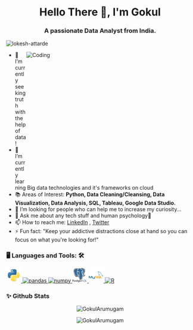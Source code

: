 <h1 align="center">Hello There 👋, I'm Gokul </h1>
<h3 align="center">A passionate Data Analyst from India.</h3>

<p align="left"> <img src="https://komarev.com/ghpvc/?username=lokesh-attarde&label=Profile%20views&color=0e75b6&style=flat" alt="lokesh-attarde" /> </p>

<img align="right" alt="Coding" width="450" height="350" src="https://user-images.githubusercontent.com/84115928/142569072-22fdc7ac-5815-4e96-b84d-f918a85d47ec.gif">

- 🔭 I’m currently seeking truth with the help of data!
- 🌱 I’m currently learning Big data technologies and it's frameworks on cloud  
- 📚 Areas of Interest: **Python, Data Cleaning/Cleansing, Data Visualization, Data Analysis, SQL, Tableau, Google Data Studio.**
- 🤔 I’m looking for people who can help me to increase my curiosity...
- 💬 Ask me about any tech stuff and human psychology🐰
- 📫 How to reach me: [LinkedIn](https://www.linkedin.com/in/gokularumugam-theanalyst/) , [Twitter](https://twitter.com/gokularumugam05)
- ⚡ Fun fact: "Keep your addictive distractions close at hand so you can focus on what you're looking for!" 


<h3 align="left">🖥️ Languages and Tools: 🛠️</h3>
<p align="left"> 
    <a href="https://www.python.org" target="_blank"> <img src="https://github.com/devicons/devicon/blob/master/icons/python/python-original.svg" alt="python" width="40" height="40"/> </a>  
    <a href="https://pandas.pydata.org/" target="_blank"> <img src="https://pandas.pydata.org/static/img/pandas_secondary.svg" alt="pandas" width="40" height="40"/> </a> 
    <a href="https://numpy.org/" target="_blank"> <img src="https://user-images.githubusercontent.com/50221806/86498201-a8bd8680-bd39-11ea-9d08-66b610a8dc01.png" alt="numpy" width="40" height="40"/> </a>
    <a href="https://www.postgresql.org" target="_blank"> <img src="https://raw.githubusercontent.com/devicons/devicon/master/icons/postgresql/postgresql-original-wordmark.svg" alt="postgresql" width="40" height="40"/> </a>
    <a href="https://www.mysql.com/" target="_blank"> <img src="https://raw.githubusercontent.com/devicons/devicon/master/icons/mysql/mysql-original-wordmark.svg" alt="mysql" width="40" height="40"/> </a>
    <a href="https://www.analytixlabs.co.in/blog/r-programming-language-basics/" target="_blank"> <img src="https://www.analytixlabs.co.in/blog/wp-content/uploads/2022/01/Banner-Image-2.png" alt="R" width="40" height="40"/> </a>
    
</p>

### ✨ Github Stats

<p float="left">
  <p align="center"> <img src="https://github-readme-streak-stats.herokuapp.com/?user=GokulArumugam&show_icons=true&theme=gotham" alt="GokulArumugam" width="500" />
  <p align="center"> <img src="https://github-readme-stats.vercel.app/api?username=GokulArumugam&theme=radical&show_icons=true" alt="GokulArumugam" width="500" />
</p>  

